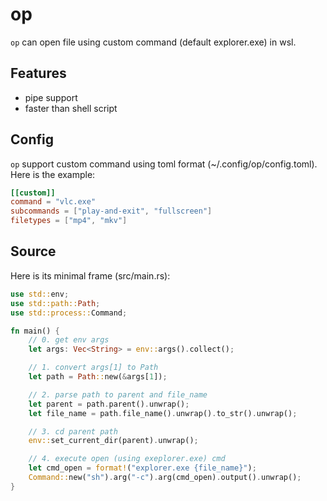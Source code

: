 # op

`op` can open file using custom command (default explorer.exe) in wsl.

## Features

- pipe support
- faster than shell script

## Config

`op` support custom command using toml format (~/.config/op/config.toml).
Here is the example:

```toml
[[custom]]
command = "vlc.exe"
subcommands = ["play-and-exit", "fullscreen"]
filetypes = ["mp4", "mkv"]
```

## Source

Here is its minimal frame (src/main.rs):

```rust
use std::env;
use std::path::Path;
use std::process::Command;

fn main() {
    // 0. get env args
    let args: Vec<String> = env::args().collect();

    // 1. convert args[1] to Path
    let path = Path::new(&args[1]);

    // 2. parse path to parent and file_name
    let parent = path.parent().unwrap();
    let file_name = path.file_name().unwrap().to_str().unwrap();

    // 3. cd parent path
    env::set_current_dir(parent).unwrap();

    // 4. execute open (using exeplorer.exe) cmd
    let cmd_open = format!("explorer.exe {file_name}");
    Command::new("sh").arg("-c").arg(cmd_open).output().unwrap();
}
```
